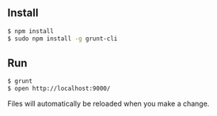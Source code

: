 ## Install

```bash
$ npm install
$ sudo npm install -g grunt-cli
```

## Run

```bash
$ grunt
$ open http://localhost:9000/
```

Files will automatically be reloaded when you make a change.
